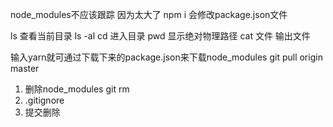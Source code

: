 node_modules不应该跟踪  因为太大了
npm i   会修改package.json文件

ls 查看当前目录 
ls -al
cd 进入目录
pwd 显示绝对物理路径
cat 文件  输出文件

输入yarn就可通过下载下来的package.json来下载node_modules
git pull origin master


1. 删除node_modules
    git rm
2. .gitignore
3. 提交删除